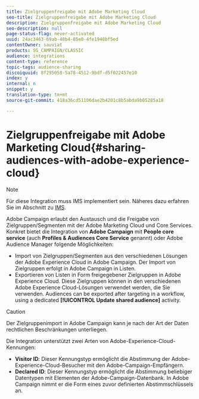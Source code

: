 ```yaml
---
title: Zielgruppenfreigabe mit Adobe Marketing Cloud
seo-title: Zielgruppenfreigabe mit Adobe Marketing Cloud
description: Zielgruppenfreigabe mit Adobe Marketing Cloud
seo-description: null
page-status-flag: never-activated
uuid: 24ac3463-69ab-48b4-85e0-4fe1948bf5ed
contentOwner: sauviat
products: SG_CAMPAIGN/CLASSIC
audience: integrations
content-type: reference
topic-tags: audience-sharing
discoiquuid: 8f295058-5a78-4512-9bdf-d5f022457e10
index: y
internal: n
snippet: y
translation-type: tm+mt
source-git-commit: 418a36cd51106dae2b4201c8b5abda9b05285a18

---
```



# Zielgruppenfreigabe mit Adobe Marketing Cloud{#sharing-audiences-with-adobe-experience-cloud}

>[!NOTE]
>
>Für diese Integration muss IMS implementiert sein. Näheres dazu erfahren Sie im Abschnitt zu [IMS](../../integrations/using/about-adobe-id.md).

Adobe Campaign erlaubt den Austausch und die Freigabe von Zielgruppen/Segmenten mit der Adobe Marketing Cloud und Core Services. Konkret bietet die Integration von **Adobe Campaign** mit **People core service** (auch **Profiles &amp; Audiences Core Service** genannt) oder Adobe Audience Manager folgende Möglichkeiten:

* Import von Zielgruppen/Segmenten aus den verschiedenen Lösungen der Adobe Experience Cloud in Adobe Campaign. Der Import von Zielgruppen erfolgt in Adobe Campaign in Listen.
* Exportieren von Listen in Form freigegebener Zielgruppen in Adobe Experience Cloud. Diese Zielgruppen können in den verschiedenen Adobe Experience Cloud-Lösungen verwendet werden, die Sie verwenden. Audiences can be exported after targeting in a workflow, using a dedicated **[!UICONTROL Update shared audience]** activity.

>[!CAUTION]
>
>Der Zielgruppenimport in Adobe Campaign kann je nach der Art der Daten rechtlichen Beschränkungen unterliegen.

Die Integration unterstützt zwei Arten von Adobe-Experience-Cloud-Kennungen:

* **Visitor ID**: Dieser Kennungstyp ermöglicht die Abstimmung der Adobe-Experience-Cloud-Besucher mit den Adobe-Campaign-Empfängern.
* **Declared ID**: Dieser Kennungstyp ermöglicht die Abstimmung beliebiger Datentypen mit Elementen der Adobe-Campaign-Datenbank. In Adobe Campaign nimmt er die Form eines zuvor definierten Abstimmschlüssels an.
